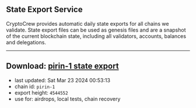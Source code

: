## State Export Service
CryptoCrew provides automatic daily state exports for all chains we validate. State export files can be used as genesis files and are a snapshot of the current blockchain state, including all validators, accounts, balances and delegations.

---
**Download: [pirin-1 state export](https://dl-eu2.ccvalidators.com/SERVICE/nolus/pirin-1_export_4544552.json)**
---

- last updated: Sat Mar 23 2024 00:53:13
- chain id: `pirin-1`
- export height: `4544552`
- use for: airdrops, local tests, chain recovery
